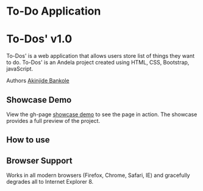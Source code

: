 To-Do Application
========================

# To-Dos' v1.0

To-Dos' is a web application that allows users store list of things they want to do. To-Dos' is an Andela project created using HTML, CSS, Bootstrap, javaScript.

Authors [Akinjide Bankole](https://twitter.com/JideBhanks)

## Showcase Demo

View the gh-page  [showcase demo](http://) to see the page in action. The showcase provides a full preview of the project.

## How to use



## Browser Support
Works in all modern browsers (Firefox, Chrome, Safari, IE) and gracefully degrades all to Internet Explorer 8.